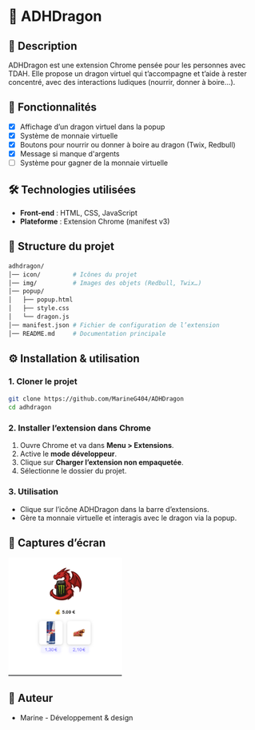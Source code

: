 # 🐉 ADHDragon

## 📖 Description
ADHDragon est une extension Chrome pensée pour les personnes avec TDAH. Elle propose un dragon virtuel qui t’accompagne et t’aide à rester concentré, avec des interactions ludiques (nourrir, donner à boire…).

## 🚀 Fonctionnalités
- [x] Affichage d’un dragon virtuel dans la popup
- [x] Système de monnaie virtuelle
- [x] Boutons pour nourrir ou donner à boire au dragon (Twix, Redbull)
- [x] Message si manque d'argents
- [ ] Système pour gagner de la monnaie virtuelle

## 🛠️ Technologies utilisées
- **Front-end** : HTML, CSS, JavaScript
- **Plateforme** : Extension Chrome (manifest v3)

## 📂 Structure du projet

```bash
adhdragon/
│── icon/         # Icônes du projet
│── img/          # Images des objets (Redbull, Twix…)
│── popup/
│   ├── popup.html
│   ├── style.css
│   └── dragon.js
│── manifest.json # Fichier de configuration de l’extension
│── README.md     # Documentation principale
```

## ⚙️ Installation & utilisation

### 1. Cloner le projet

```bash
git clone https://github.com/MarineG404/ADHDragon
cd adhdragon
```

### 2. Installer l’extension dans Chrome

1. Ouvre Chrome et va dans **Menu > Extensions**.
2. Active le **mode développeur**.
3. Clique sur **Charger l’extension non empaquetée**.
4. Sélectionne le dossier du projet.

### 3. Utilisation

- Clique sur l’icône ADHDragon dans la barre d’extensions.
- Gère ta monnaie virtuelle et interagis avec le dragon via la popup.

## 📸 Captures d’écran

<img src="img/presentation.png" alt="Texte alternatif" width="45%">

## 👥 Auteur

- Marine - Développement & design
